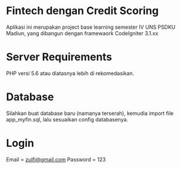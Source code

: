 # Fintech dengan Credit Scoring

Aplikasi ini merupakan project base learning semester IV UNS PSDKU Madiun, yang dibangun dengan framewaork CodeIgniter 3.1.xx

# Server Requirements

PHP versi 5.6 atau diatasnya lebih di rekomedasikan.

# Database

Silahkan buat database baru (namanya terserah), kemudia import file app_myfin.sql,
lalu sesuaikan config databasenya.

# Login

Email    = zulfi@gmail.com 
Password = 123
